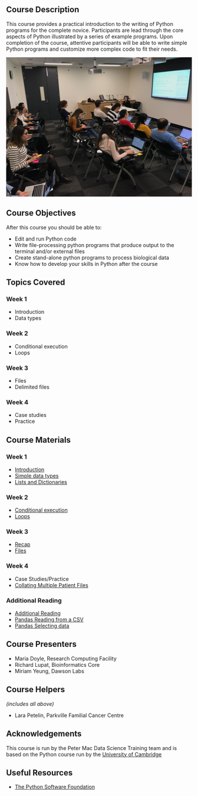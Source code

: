 ## Course Description
This course provides a practical introduction to the writing of Python programs for the complete novice. Participants are lead through the core aspects of Python illustrated by a series of example programs. Upon completion of the course, attentive participants will be able to write simple Python programs and customize more complex code to fit their needs.

![workshop pic](img/MiriamYeung.jpeg)

## Course Objectives

After this course you should be able to:

*   Edit and run Python code
*   Write file-processing python programs that produce output to the terminal and/or external files
*   Create stand-alone python programs to process biological data
*   Know how to develop your skills in Python after the course

## Topics Covered

### Week 1
- Introduction
- Data types

### Week 2
- Conditional execution
- Loops

### Week 3
- Files
- Delimited files

### Week 4
- Case studies
- Practice

## Course Materials


### Week 1
- [Introduction](https://github.com/PMacDaSci/python-intro/blob/master/Introduction_to_python_week_1_introduction.ipynb)
- [Simple data types](https://github.com/PMacDaSci/python-intro/blob/master/Introduction_to_python_week_1_session_1.ipynb)
- [Lists and Dictionaries](https://github.com/PMacDaSci/python-intro/blob/master/Introduction_to_python_week_1_session_2.ipynb)


### Week 2
- [Conditional execution](https://github.com/PMacDaSci/python-intro/blob/master/Introduction_to_python_week_1_session_3.ipynb)
- [Loops](https://github.com/PMacDaSci/python-intro/blob/master/Introduction_to_python_week_1_session_4.ipynb)

### Week 3
- [Recap](https://github.com/PMacDaSci/python-intro/blob/master/Introduction_to_python_week_2_session_1.ipynb)
- [Files](https://github.com/PMacDaSci/python-intro/blob/master/Introduction_to_python_week_2_session_2.ipynb)

### Week 4
- Case Studies/Practice
- [Collating Multiple Patient Files](https://github.com/PMacDaSci/python-intro/blob/master/Introduction_to_python_week_4_patients_example.ipynb)


### Additional Reading
- [Additional Reading](https://github.com/PMacDaSci/python-intro/blob/master/Additional_Reading/Additional%20Reading.ipynb)
- [Pandas Reading from a CSV](https://github.com/PMacDaSci/python-intro/blob/master/Additional_Reading/Pandas_Cookbook_Reading_from_a_CSV.ipynb)
- [Pandas Selecting data](https://github.com/PMacDaSci/python-intro/blob/master/Additional_Reading/Pandas_Cookbook_Selecting_data.ipynb)

## Course Presenters

- Maria Doyle, Research Computing Facility
- Richard Lupat, Bioinformatics Core
- Miriam Yeung, Dawson Labs

## Course Helpers

*(includes all above)*

- Lara Petelin, Parkville Familial Cancer Centre

## Acknowledgements
This course is run by the Peter Mac Data Science Training team and is based on the Python course run by the [University of Cambridge](http://training.csx.cam.ac.uk/bioinformatics/course)

## Useful Resources

+ [The Python Software Foundation](https://www.python.org/)
